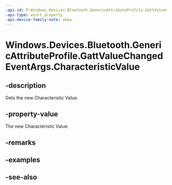 ```yaml
---
-api-id: P:Windows.Devices.Bluetooth.GenericAttributeProfile.GattValueChangedEventArgs.CharacteristicValue
-api-type: winrt property
-api-device-family-note: xbox
---
```


<!-- Property syntax
public Windows.Storage.Streams.IBuffer CharacteristicValue { get; }
-->

# Windows.Devices.Bluetooth.GenericAttributeProfile.GattValueChangedEventArgs.CharacteristicValue

## -description
Gets the new Characteristic Value.

## -property-value
The new Characteristic Value.

## -remarks

## -examples

## -see-also
